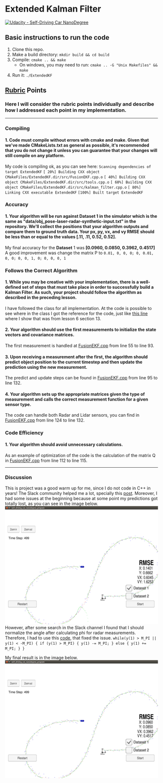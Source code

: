 # Extended Kalman Filter
[![Udacity - Self-Driving Car NanoDegree](https://s3.amazonaws.com/udacity-sdc/github/shield-carnd.svg)](http://www.udacity.com/drive)


[//]: # (Image References)
[image1]: ./images/error.png
[image2]: ./images/correct.png

## Basic instructions to run the code
1. Clone this repo.
2. Make a build directory: `mkdir build && cd build`
3. Compile: `cmake .. && make`
   * On windows, you may need to run: `cmake .. -G "Unix Makefiles" && make`
4. Run it: `./ExtendedKF `

## [Rubric](https://review.udacity.com/#!/rubrics/748/view) Points
### Here I will consider the rubric points individually and describe how I addressed each point in my implementation.
---

### Compiling

#### 1. Code must compile without errors with cmake and make. Given that we've made CMakeLists.txt as general as possible, it's recommended that you do not change it unless you can guarantee that your changes will still compile on any platform.

My code is compiling ok, as you can see here:
`Scanning dependencies of target ExtendedKF`
`[ 20%] Building CXX object CMakeFiles/ExtendedKF.dir/src/FusionEKF.cpp.o`
`[ 40%] Building CXX object CMakeFiles/ExtendedKF.dir/src/tools.cpp.o`
`[ 60%] Building CXX object CMakeFiles/ExtendedKF.dir/src/kalman_filter.cpp.o`
`[ 80%] Linking CXX executable ExtendedKF`
`[100%] Built target ExtendedKF`


### Accuracy

#### 1. Your algorithm will be run against Dataset 1 in the simulator which is the same as "data/obj_pose-laser-radar-synthetic-input.txt" in the repository. We'll collect the positions that your algorithm outputs and compare them to ground truth data. Your px, py, vx, and vy RMSE should be less than or equal to the values [.11, .11, 0.52, 0.52].

My final accuracy for the **Dataset** 1 was **[0.0960, 0.0850, 0.3962, 0.4517]**
A good improvement was change the matrix P to `0.01, 0, 0, 0; 0, 0.01, 0, 0; 0, 0, 1, 0; 0, 0, 0, 1`

### Follows the Correct Algorithm

#### 1. While you may be creative with your implementation, there is a well-defined set of steps that must take place in order to successfully build a Kalman Filter. As such, your project should follow the algorithm as described in the preceding lesson.

I have followed the class for all implementation. At the code is possible to see where in the class I got the reference for the code, just like [this line](https://github.com/marlosdamasceno/extended-kalman-filter/blob/master/src/FusionEKF.cpp#L73) where I show that was from lesson 6 section 13.

	
#### 2. Your algorithm should use the first measurements to initialize the state vectors and covariance matrices.

The first measurement is handled at [FusionEKF.cpp](https://github.com/marlosdamasceno/extended-kalman-filter/blob/master/src/FusionEKF.cpp#L55) from line 55 to line 93.

#### 3. Upon receiving a measurement after the first, the algorithm should predict object position to the current timestep and then update the prediction using the new measurement.

The predict and update steps can be found in [FusionEKF.cpp](https://github.com/marlosdamasceno/extended-kalman-filter/blob/master/src/FusionEKF.cpp#L95) from line 95 to line 132.


#### 4. Your algorithm sets up the appropriate matrices given the type of measurement and calls the correct measurement function for a given sensor type.

The code can handle both Radar and Lidar sensors, you can find in [FusionEKF.cpp](https://github.com/marlosdamasceno/extended-kalman-filter/blob/master/src/FusionEKF.cpp#L124) from line 124 to line 132.

### Code Efficiency

#### 1. Your algorithm should avoid unnecessary calculations.

As an example of optimization of the code is the calculation of the matrix Q in  [FusionEKF.cpp](https://github.com/marlosdamasceno/extended-kalman-filter/blob/master/src/FusionEKF.cpp#L122) from line 112 to line 115.

---

### Discussion
This is project was a good warm up for me, since I do not code in C++ in years! The Slack community helped me a lot, specially this [post](https://youtu.be/J7WK9gEUltM).
Moreover, I had some issues at the beginning because at some point my predictions got totally lost, as you can see in the image below.
![alt text][image1]
However, after some search in the Slack channel I found that I should normalize the angle after calculating phi for radar measurements. Therefore, I had to use this [code](https://github.com/marlosdamasceno/extended-kalman-filter/blob/master/src/kalman_filter.cpp#L63), that fixed the issue.
`while(y(1) > M_PI || y(1) < -M_PI) {
    if (y(1) > M_PI) {
        y(1) -= M_PI;
    }
    else {
        y(1) += M_PI;
    }
}`

My final result is in the image below.
![alt text][image2]
